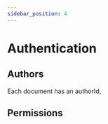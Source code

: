 ```yaml
---
sidebar_position: 4
---
```


# Authentication


## Authors

Each document has an authorId, 

## Permissions